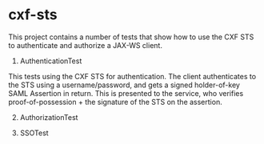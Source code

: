 cxf-sts
===========

This project contains a number of tests that show how to use the CXF STS to
authenticate and authorize a JAX-WS client.

1) AuthenticationTest

This tests using the CXF STS for authentication. The client authenticates to
the STS using a username/password, and gets a signed holder-of-key SAML
Assertion in return. This is presented to the service, who verifies
proof-of-possession + the signature of the STS on the assertion.

2) AuthorizationTest

3) SSOTest

